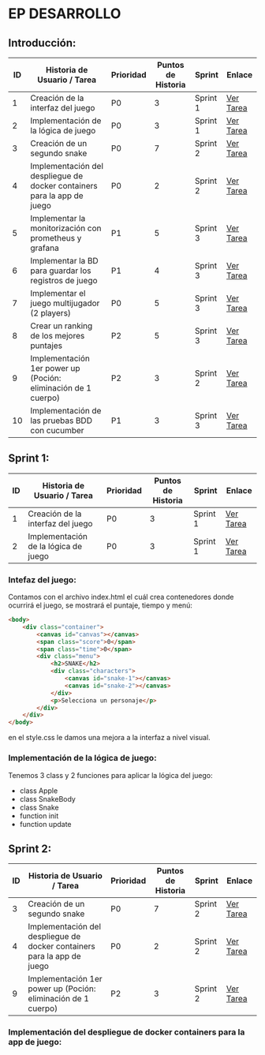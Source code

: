 # EP DESARROLLO

## Introducción:

| **ID** | **Historia de Usuario / Tarea**                                                                    | **Prioridad** | **Puntos de Historia** | **Sprint**   | **Enlace**                                             |
|--------|----------------------------------------------------------------------------------------------------|---------------|------------------------|--------------|-------------------------------------------------------|
| 1      | Creación de la interfaz del juego                                                                  | P0            | 3                      | Sprint 1     | [Ver Tarea](https://github.com/McBikan/EP-Desarrollo/issues/1) |
| 2      | Implementación de la lógica de juego                                                                | P0            | 3                      | Sprint 1     | [Ver Tarea](https://github.com/McBikan/EP-Desarrollo/issues/2) |
| 3      | Creación de un segundo snake                                                                         | P0            | 7                      | Sprint 2     | [Ver Tarea](https://github.com/McBikan/EP-Desarrollo/issues/3) |
| 4      | Implementación del despliegue de docker containers para la app de juego                             | P0            | 2                      | Sprint 2     | [Ver Tarea](https://github.com/McBikan/EP-Desarrollo/issues/4) |
| 5      | Implementar la monitorización con prometheus y grafana                                             | P1            | 5                      | Sprint 3     | [Ver Tarea](https://github.com/McBikan/EP-Desarrollo/issues/5) |
| 6      | Implementar la BD para guardar los registros de juego                                               | P1            | 4                      | Sprint 3     | [Ver Tarea](https://github.com/McBikan/EP-Desarrollo/issues/6) |
| 7      | Implementar el juego multijugador (2 players)                                                      | P0            | 5                      | Sprint 3     | [Ver Tarea](https://github.com/McBikan/EP-Desarrollo/issues/7) |
| 8      | Crear un ranking de los mejores puntajes                                                            | P2            | 5                      | Sprint 3     | [Ver Tarea](https://github.com/McBikan/EP-Desarrollo/issues/9) |
| 9      | Implementación 1er power up (Poción: eliminación de 1 cuerpo)                                       | P2            | 3                      | Sprint 2     | [Ver Tarea](https://github.com/McBikan/EP-Desarrollo/issues/10) |
| 10     | Implementación de las pruebas BDD con cucumber                                                      | P1            | 3                      | Sprint 3     | [Ver Tarea](https://github.com/McBikan/EP-Desarrollo/issues/11) |


## Sprint 1:

| **ID** | **Historia de Usuario / Tarea**                                                                    | **Prioridad** | **Puntos de Historia** | **Sprint**   | **Enlace**                                             |
|--------|----------------------------------------------------------------------------------------------------|---------------|------------------------|--------------|-------------------------------------------------------|
| 1      | Creación de la interfaz del juego                                                                  | P0            | 3                      | Sprint 1     | [Ver Tarea](https://github.com/McBikan/EP-Desarrollo/issues/1) |
| 2      | Implementación de la lógica de juego                                                                | P0            | 3                      | Sprint 1     | [Ver Tarea](https://github.com/McBikan/EP-Desarrollo/issues/2) |


### Intefaz del juego:
Contamos con el archivo index.html el cuál crea contenedores donde ocurrirá el juego, se mostrará el puntaje, tiempo y menú:
```html
<body>
    <div class="container">
        <canvas id="canvas"></canvas>
        <span class="score">0</span>
        <span class="time">0</span>
        <div class="menu">
            <h2>SNAKE</h2>
            <div class="characters">
                <canvas id="snake-1"></canvas>
                <canvas id="snake-2"></canvas>
            </div>
            <p>Selecciona un personaje</p>
        </div>
    </div>
</body>
```
en el style.css le damos una mejora a la interfaz a nivel visual.

### Implementación de la lógica de juego:
Tenemos 3 class y 2 funciones para aplicar la lógica del juego:
- class Apple
- class SnakeBody
- class Snake
- function init
- function update


## Sprint 2:

| **ID** | **Historia de Usuario / Tarea**                                                                    | **Prioridad** | **Puntos de Historia** | **Sprint**   | **Enlace**                                             |
|--------|----------------------------------------------------------------------------------------------------|---------------|------------------------|--------------|-------------------------------------------------------|
| 3      | Creación de un segundo snake                                                                         | P0            | 7                      | Sprint 2     | [Ver Tarea](https://github.com/McBikan/EP-Desarrollo/issues/3) |
| 4      | Implementación del despliegue de docker containers para la app de juego                             | P0            | 2                      | Sprint 2     | [Ver Tarea](https://github.com/McBikan/EP-Desarrollo/issues/4) |
| 9      | Implementación 1er power up (Poción: eliminación de 1 cuerpo)                                       | P2            | 3                      | Sprint 2     | [Ver Tarea](https://github.com/McBikan/EP-Desarrollo/issues/10) |

### Implementación del despliegue de docker containers para la app de juego:





